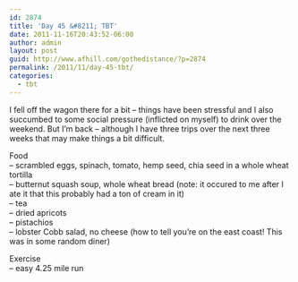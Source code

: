 ```yaml
---
id: 2874
title: 'Day 45 &#8211; TBT'
date: 2011-11-16T20:43:52-06:00
author: admin
layout: post
guid: http://www.afhill.com/gothedistance/?p=2874
permalink: /2011/11/day-45-tbt/
categories:
  - tbt
---
```

I fell off the wagon there for a bit &#8211; things have been stressful and I also succumbed to some social pressure (inflicted on myself) to drink over the weekend. But I&#8217;m back &#8211; although I have three trips over the next three weeks that may make things a bit difficult.

Food  
&#8211; scrambled eggs, spinach, tomato, hemp seed, chia seed in a whole wheat tortilla  
&#8211; butternut squash soup, whole wheat bread (note: it occured to me after I ate it that this probably had a ton of cream in it)  
&#8211; tea  
&#8211; dried apricots  
&#8211; pistachios  
&#8211; lobster Cobb salad, no cheese (how to tell you&#8217;re on the east coast! This was in some random diner)

Exercise  
&#8211; easy 4.25 mile run